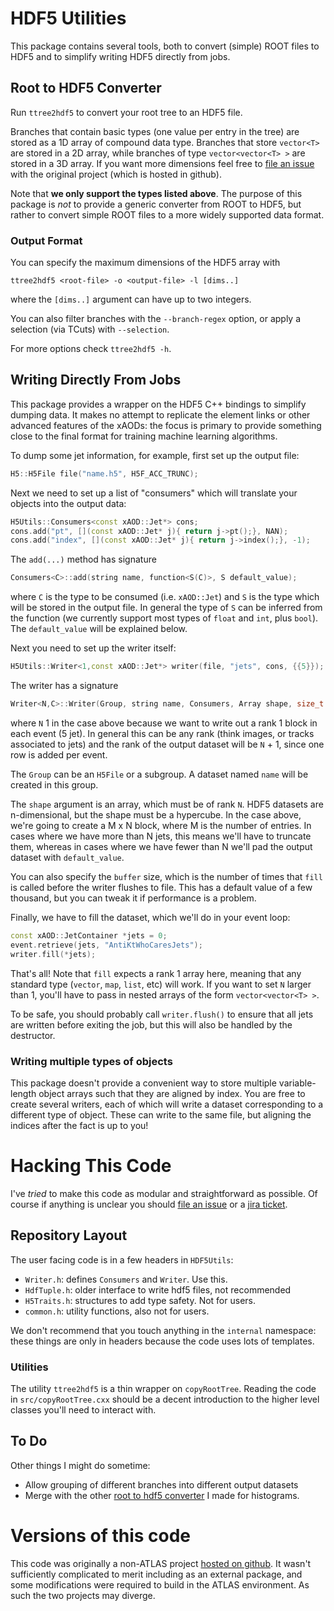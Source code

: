 HDF5 Utilities
==============

This package contains several tools, both to convert (simple) ROOT
files to HDF5 and to simplify writing HDF5 directly from jobs.


Root to HDF5 Converter
----------------------

Run `ttree2hdf5` to convert your root tree to an HDF5 file.

Branches that contain basic types (one value per entry in the tree)
are stored as a 1D array of compound data type. Branches that store
`vector<T>` are stored in a 2D array, while branches of type
`vector<vector<T> >` are stored in a 3D array. If you want more
dimensions feel free to [file an issue][1] with the original project
(which is hosted in github).

Note that **we only support the types listed above**. The purpose of
this package is _not_ to provide a generic converter from ROOT to
HDF5, but rather to convert simple ROOT files to a more widely
supported data format.

### Output Format ###

You can specify the maximum dimensions of the HDF5 array with

```
ttree2hdf5 <root-file> -o <output-file> -l [dims..]
```

where the `[dims..]` argument can have up to two integers.

You can also filter branches with the `--branch-regex` option, or
apply a selection (via TCuts) with `--selection`.

For more options check `ttree2hdf5 -h`.


Writing Directly From Jobs
--------------------------

This package provides a wrapper on the HDF5 C++ bindings to simplify
dumping data. It makes no attempt to replicate the element links or
other advanced features of the xAODs: the focus is primary to provide
something close to the final format for training machine learning
algorithms.

To dump some jet information, for example, first set up
the output file:

```C++
H5::H5File file("name.h5", H5F_ACC_TRUNC);
```

Next we need to set up a list of "consumers" which will translate
your objects into the output data:

```C++
H5Utils::Consumers<const xAOD::Jet*> cons;
cons.add("pt", [](const xAOD::Jet* j){ return j->pt();}, NAN);
cons.add("index", [](const xAOD::Jet* j){ return j->index();}, -1);
```

The `add(...)` method has signature

```C++
Consumers<C>::add(string name, function<S(C)>, S default_value);
```

where `C` is the type to be consumed (i.e. `xAOD::Jet`) and `S` is the
type which will be stored in the output file. In general the type of
`S` can be inferred from the function (we currently support most types
of `float` and `int`, plus `bool`). The `default_value` will be
explained below.

Next you need to set up the writer itself:

```C++
H5Utils::Writer<1,const xAOD::Jet*> writer(file, "jets", cons, {{5}});
```

The writer has a signature

```C++
Writer<N,C>::Writer(Group, string name, Consumers, Array shape, size_t buffer);
```

where `N` 1 in the case above because we want to write out a rank 1
block in each event (5 jet). In general this can be any rank (think
images, or tracks associated to jets) and the rank of the output
dataset will be `N` + 1, since one row is added per event.

The `Group` can be an `H5File` or a subgroup. A dataset named `name`
will be created in this group.

The `shape` argument is an array, which must be of rank `N`. HDF5
datasets are n-dimensional, but the shape must be a hypercube. In the
case above, we're going to create a M x N block, where M is the number
of entries. In cases where we have more than N jets, this means we'll
have to truncate them, whereas in cases where we have fewer than N
we'll pad the output dataset with `default_value`.

You can also specify the `buffer` size, which is the number of times
that `fill` is called before the writer flushes to file. This has a
default value of a few thousand, but you can tweak it if performance
is a problem.

Finally, we have to fill the dataset, which we'll do in your event
loop:

```C++
const xAOD::JetContainer *jets = 0;
event.retrieve(jets, "AntiKtWhoCaresJets");
writer.fill(*jets);
```

That's all! Note that `fill` expects a rank 1 array here, meaning that
any standard type (`vector`, `map`, `list`, etc) will work. If you
want to set `N` larger than 1, you'll have to pass in nested arrays of
the form `vector<vector<T> >`.

To be safe, you should probably call `writer.flush()` to
ensure that all jets are written before exiting the job, but this will
also be handled by the destructor.

### Writing multiple types of objects ###

This package doesn't provide a convenient way to store multiple
variable-length object arrays such that they are aligned by index. You
are free to create several writers, each of which will write a dataset
corresponding to a different type of object. These can write to the
same file, but aligning the indices after the fact is up to you!

Hacking This Code
=================

I've _tried_ to make this code as modular and straightforward as
possible. Of course if anything is unclear you should
[file an issue][1] or a [jira ticket][1j].

Repository Layout
-----------------

The user facing code is in a few headers in `HDF5Utils`:

   - `Writer.h`: defines `Consumers` and `Writer`. Use this.
   - `HdfTuple.h`: older interface to write hdf5 files, not recommended
   - `H5Traits.h`: structures to add type safety. Not for users.
   - `common.h`: utility functions, also not for users.

We don't recommend that you touch anything in the `internal`
namespace: these things are only in headers because the code uses lots
of templates.

### Utilities ###

The utility `ttree2hdf5` is a thin wrapper on `copyRootTree`. Reading
the code in `src/copyRootTree.cxx` should be a decent introduction to
the higher level classes you'll need to interact with.

To Do
-----

Other things I might do sometime:

 - Allow grouping of different branches into different output datasets
 - Merge with the other [root to hdf5 converter][2] I made for histograms.

Versions of this code
=====================

This code was originally a non-ATLAS project [hosted on github][3]. It
wasn't sufficiently complicated to merit including as an external
package, and some modifications were required to build in the ATLAS
environment. As such the two projects may diverge.

[1]: https://github.com/dguest/ttree2hdf5/issues
[1j]: https://its.cern.ch/jira/projects/ATLASG/
[2]: https://github.com/dguest/th2hdf5
[3]: https://github.com/dguest/ttree2hdf5

